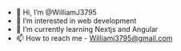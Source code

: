 - 👋 Hi, I’m @WilliamJ3795
- 👀 I’m interested in web development
- 🌱 I’m currently learning Nextjs and Angular
- 📫 How to reach me - Williamj3795@gmail.com

<!---
WilliamJ3795/WilliamJ3795 is a ✨ special ✨ repository because its `README.md` (this file) appears on your GitHub profile.
You can click the Preview link to take a look at your changes.
--->
